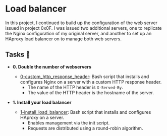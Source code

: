 # Load balancer

In this project, I continued to build up the configuration of the web server
issued in project 0x0F. I was issued two additional servers, one to replicate
the Nginx configuration of my original server, and another to set up an HAproxy
load balancer on to manage both web servers.

## Tasks :page_with_curl:

* **0. Double the number of webservers**
  * [0-custom_http_response_header](./0-custom_http_response-header): Bash
  script that installs and configures Nginx on a server with a custom HTTP
  response header.
    * The name of the HTTP header is `X-Served-By`.
    * The value of the HTTP header is the hostname of the server.

* **1. Install your load balancer**
  * [1-install_load_balancer](./1-install_load_balancer): Bash script that
  installs and configures HAproxy on a server.
    * Enables management via the init script.
    * Requests are distributed using a round-robin algorithm.

